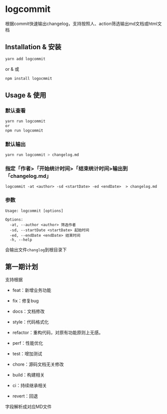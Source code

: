 # logcommit

根据commit快速输出changelog，支持按照人、action筛选输出md文档或html文档

## Installation & 安装

```bash
yarn add logcommit
```

or & 或

```bash
npm install logocmmit
```

## Usage & 使用

### 默认查看

```bash
yarn run logcommit 
or
npm run logcommit
```
### 默认输出

```bash
yarn run logcommit > changelog.md
```
### 指定「作者>「开始统计时间>「结束统计时间>输出到「changelog.md」
```shell
logcommit -at <author> -sd <startDate> -ed <endDate>  > changelog.md

```

### 参数

```shell
Usage: logcommit [options]

Options:
  -at, --author <author> 筛选作者
  -sd, --startDate <startDate> 起始时间
  -ed, --endDate <endDate> 结束时间
  -h, --help                    

```
会输出文件`changlog`到根目录下

## 第一期计划
支持根据
* feat：新增业务功能
* fix：修复bug
* docs：文档修改
* style：代码格式化
* refactor：重构代码，对原有功能原则上无感。
* perf：性能优化
* test：增加测试
* chore：源码文档无关修改

* build：构建相关
* ci：持续继承相关

* revert：回退

字段解析成对应MD文件
